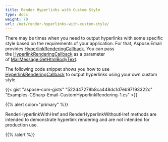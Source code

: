 ```yaml
---
title: Render Hyperlinks with Custom Style
type: docs
weight: 70
url: /net/render-hyperlinks-with-custom-style/
---
```



There may be times when you need to output hyperlinks with some specific style based on the requirements of your application. For that, Aspose.Email provides [HyperlinkRenderingCallback](https://reference.aspose.com/email/net/aspose.email/hyperlinkrenderingcallback/). You can pass the [HyperlinkRenderingCallback](https://reference.aspose.com/email/net/aspose.email/hyperlinkrenderingcallback/) as a parameter of [MailMessage.GetHtmlBodyText](https://reference.aspose.com/email/net/aspose.email/mailmessage/gethtmlbodytext/#gethtmlbodytext).

The following code snippet shows you how to use [HyperlinkRenderingCallback](https://reference.aspose.com/email/net/aspose.email/hyperlinkrenderingcallback/) to output hyperlinks using your own custom style.

{{< gist "aspose-com-gists" "522d47278b8ca448dc1d7eb97193322c" "Examples-CSharp-Email-CustomHyperlinkRendering-1.cs" >}}

{{% alert color="primary" %}} 

RenderHyperlinkWithHref and RenderHyperlinkWithoutHref methods are intended to demonstrate hyperlink rendering and are not intended for production use.

{{% /alert %}}
